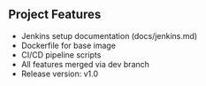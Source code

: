 ## Project Features

- Jenkins setup documentation (docs/jenkins.md)
- Dockerfile for base image
- CI/CD pipeline scripts
- All features merged via dev branch
- Release version: v1.0


